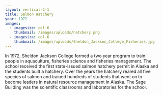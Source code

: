 ```yaml
---
layout: vertical-2-1
title: Salmon Hatchery
year: 1972
images:
  - imagesize: col-6
    thumbnail: /images/uploads/hatchery.png
  - imagesize: col-6
    thumbnail: /images/uploads/Sheldon_Jackson_College_Fisheries.jpg
---
```

In 1972, Sheldon Jackson College formed a two year program to train people in aquaculture, fisheries science and fisheries management. The school received the first state-issued salmon hatchery permit in Alaska and the students built a hatchery. Over the years the hatchery reared all five species of salmon and trained hundreds of students that went on to become leaders in natural resource management in Alaska. The Sage Building was the scientific classrooms and laboratories for the school.
